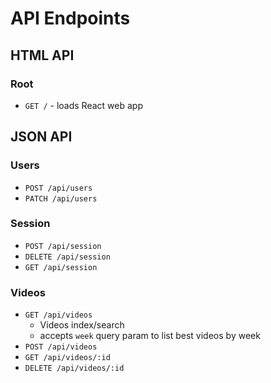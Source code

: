 # API Endpoints

## HTML API

### Root

- `GET /` - loads React web app

## JSON API

### Users

- `POST /api/users`
- `PATCH /api/users`

### Session

- `POST /api/session`
- `DELETE /api/session`
- `GET /api/session`

### Videos

- `GET /api/videos`
  - Videos index/search
  - accepts `week` query param to list best videos by week
- `POST /api/videos`
- `GET /api/videos/:id`
- `DELETE /api/videos/:id`
